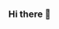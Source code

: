 ### Hi there 👋

<!--
**iamthedarthvader/iamthedarthvader** is a ✨ _special_ ✨ repository because its `README.md` (this file) appears on your GitHub profile.

Here are some ideas to get you started:

- 🔭 I’m currently working on flutter,firebase,RestApi.
- 🌱 I’m currently learning Node.js and firebase.
- 👯 I’m looking to collaborate on writing apis.
- 🤔 I’m looking for help with firebase
- 💬 Ask me about Flutter
- 📫 How to reach me: siddannakm@gmail.com
- 😄 Pronouns: He/His
- ⚡ Fun fact: I am big cricket and formula1 fan.
-->
